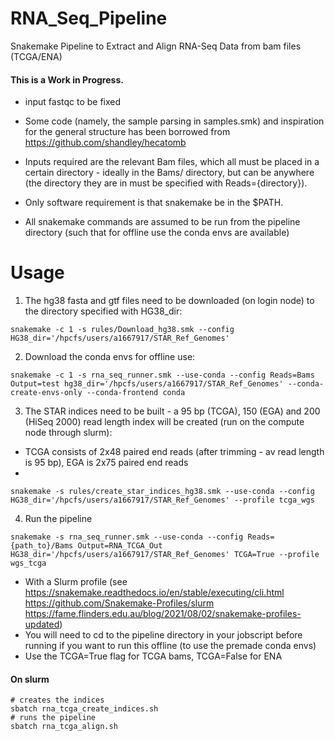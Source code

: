 # RNA_Seq_Pipeline
Snakemake Pipeline to Extract and Align RNA-Seq Data from bam files (TCGA/ENA)

#### This is a Work in Progress.

* input fastqc to be fixed

* Some code (namely, the sample parsing in samples.smk) and inspiration for the general structure has been borrowed from https://github.com/shandley/hecatomb
* Inputs required are the relevant Bam files, which all must be placed in a certain directory - ideally in the Bams/ directory, but can be anywhere (the directory they are in must be specified with Reads={directory}).
* Only software requirement is that snakemake be in the $PATH.
* All snakemake commands are assumed to be run from the pipeline directory (such that for offline use the conda envs are available)

# Usage

1. The hg38 fasta and gtf files need to be downloaded (on login node) to the directory specified with HG38_dir:
```console
snakemake -c 1 -s rules/Download_hg38.smk --config HG38_dir='/hpcfs/users/a1667917/STAR_Ref_Genomes'
```

2. Download the conda envs for offline use:
```console
snakemake -c 1 -s rna_seq_runner.smk --use-conda --config Reads=Bams Output=test hg38_dir='/hpcfs/users/a1667917/STAR_Ref_Genomes' --conda-create-envs-only --conda-frontend conda
```

3. The STAR indices need to be built - a 95 bp (TCGA), 150 (EGA) and 200 (HiSeq 2000) read length index will be created (run on the compute node through slurm):

* TCGA consists of 2x48 paired end reads (after trimming - av read length is 95 bp), EGA is 2x75 paired end reads
* 

```console
snakemake -s rules/create_star_indices_hg38.smk --use-conda --config HG38_dir='/hpcfs/users/a1667917/STAR_Ref_Genomes' --profile tcga_wgs
```

4. Run the pipeline

```console
snakemake -s rna_seq_runner.smk --use-conda --config Reads={path_to}/Bams Output=RNA_TCGA_Out HG38_dir='/hpcfs/users/a1667917/STAR_Ref_Genomes' TCGA=True --profile wgs_tcga
```

* With a Slurm profile (see https://snakemake.readthedocs.io/en/stable/executing/cli.html https://github.com/Snakemake-Profiles/slurm https://fame.flinders.edu.au/blog/2021/08/02/snakemake-profiles-updated)
* You will need to cd to the pipeline directory in your jobscript before running if you want to run this offline (to use the premade conda envs)
* Use the TCGA=True flag for TCGA bams, TCGA=False for ENA

#### On slurm
```console
# creates the indices
sbatch rna_tcga_create_indices.sh
# runs the pipeline
sbatch rna_tcga_align.sh
```
